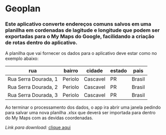 # Geoplan

### Este aplicativo converte endereços comuns salvos em uma planilha em cordenadas de lagitude e longitude que podem ser exportadas para o My Maps do Google, facilidando a criação de rotas dentro do aplicativo.

A planilha que vai fornecer os dados para o aplicativo deve estar como no exemplo abaixo:

| rua                  | bairro        | cidade        | estado        | pais          | 
| -------------------- | ------------- | ------------- | ------------- | ------------- |
| Rua Serra Dourada, 1 | Periolo       | Cascavel      | PR            | Brasil        |
| Rua Serra Dourada, 2 | Periolo       | Cascavel      | PR            | Brasil        |
| Rua Serra Dourada, 3 | Periolo       | Cascavel      | PR            | Brasil        |

Ao terminar o processamento dos dados, o app ira abrir uma janela pedindo para salvar uma nova planilha .xlsx que deverá ser importada para dentro do My Maps com as devidas coordenadas.

_Link para download:_ [clique aqui](https://github.com/ewerton-ssh/GEOPLAN/releases/download/v1.0.0/geocode.exe)
